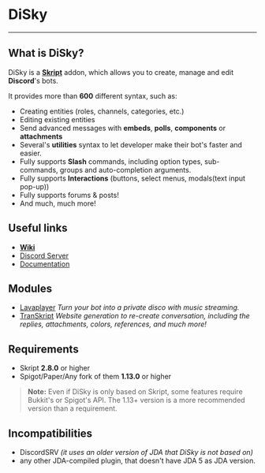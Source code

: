 # DiSky

*** 

## What is DiSky?

DiSky is a **[Skript](https://github.com/SkriptLang/Skript/)** addon, which allows you to create, manage and edit **Discord**'s bots.

It provides more than **600** different syntax, such as:

* Creating entities (roles, channels, categories, etc.)
* Editing existing entities
* Send advanced messages with **embeds**, **polls**, **components** or **attachments**
* Several's **utilities** syntax to let developer make their bot's faster and easier.
* Fully supports **Slash** commands, including option types, sub-commands, groups and auto-completion arguments.
* Fully supports **Interactions** (buttons, select menus, modals(text input pop-up))
* Fully supports forums & posts!
* And much, much more!

## Useful links

* [**Wiki**](https://disky.me/docs/)
* [Discord Server](https://disky.me/discord)
* [Documentation](https://disky.me/docs/docs/)

## Modules

* [Lavaplayer](https://disky.me/docs/modules/lavaplayer/) *Turn your bot into a private disco with music streaming.*
* [TranSkript](https://disky.me/docs/modules/transkript/) *Website generation to re-create conversation, including the replies, attachments, colors, references, and much more!*

## Requirements

* Skript **2.8.0** or higher
* Spigot/Paper/Any fork of them **1.13.0** or higher

> **Note:** Even if DiSky is only based on Skript, some features require Bukkit's or Spigot's API. The 1.13+ version is a more recommended version than a requirement.

## Incompatibilities

* DiscordSRV *(it uses an older version of JDA that DiSky is not based on)*
* any other JDA-compiled plugin, that doesn't have JDA 5 as JDA version.

